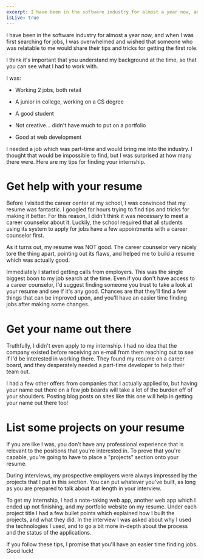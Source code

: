 ```yaml
---
excerpt: I have been in the software industry for almost a year now, and when I was first searching for jobs, I was overwhelmed and wished that someone who was relatable to me would share their tips and tricks for getting the first role.
isLive: true
---
```


I have been in the software industry for almost a year now, and when I was first searching for jobs, I was overwhelmed and wished that someone who was relatable to me would share their tips and tricks for getting the first role.

I think it's important that you understand my background at the time, so that you can see what I had to work with. 

I was: 

* Working 2 jobs, both retail

* A junior in college, working on a CS degree

* A good student

* Not creative... didn't have much to put on a portfolio

* Good at web development

I needed a job which was part-time and would bring me into the industry. I thought that would be impossible to find, but I was surprised at how many there were. Here are my tips for finding your internship.

# Get help with your resume 

Before I visited the career center at my school, I was convinced that my resume was fantastic. I googled for hours trying to find tips and tricks for making it better. For this reason, I didn't think it was necessary to meet a career counselor about it. Luckily, the school required that all students using its system to apply for jobs have a few appointments with a career counselor first.

As it turns out, my resume was NOT good. The career counselor very nicely tore the thing apart, pointing out its flaws, and helped me to build a resume which was actually good.

Immediately I started getting calls from employers. This was the single biggest boon to my job search at the time. Even if you don't have access to a career counselor, I'd suggest finding someone you trust to take a look at your resume and see if it's any good. Chances are that they'll find a few things that can be improved upon, and you'll have an easier time finding jobs after making some changes.

# Get your name out there

Truthfully, I didn't even apply to my internship. I had no idea that the company existed before receiving an e-mail from them reaching out to see if I'd be interested in working there. They found my resume on a career board, and they desperately needed a part-time developer to help their team out. 

I had a few other offers from companies that I actually applied to, but having your name out there on a few job boards will take a lot of the burden off of your shoulders. Posting blog posts on sites like this one will help in getting your name out there too!

# List some projects on your resume

If you are like I was, you don't have any professional experience that is relevant to the positions that you're interested in. To prove that you're capable, you're going to have to place a "projects" section onto your resume. 

During interviews, my prospective employers were always impressed by the projects that I put in this section. You can put whatever you've built, as long as you are prepared to talk about it at length in your interview. 

To get my internship, I had a note-taking web app, another web app which I ended up not finishing, and my portfolio website on my resume. Under each project title I had a few bullet points which explained how I built the projects, and what they did. In the interview I was asked about why I used the technologies I used, and to go a bit more in-depth about the process and the status of the applications. 


If you follow these tips, I promise that you'll have an easier time finding jobs. Good luck!